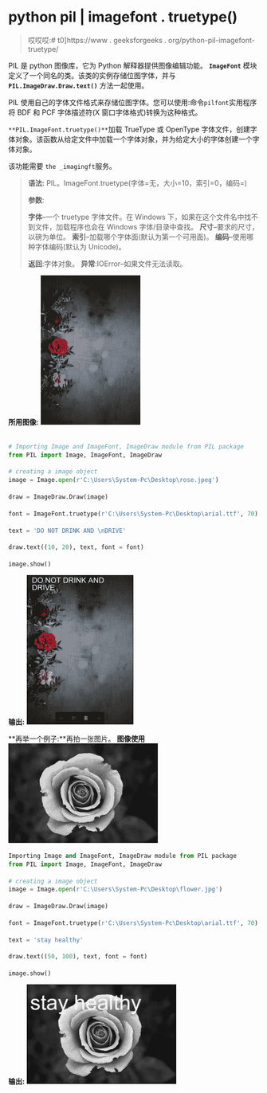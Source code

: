# python pil | imagefont . truetype()

> 哎哎哎:# t0]https://www . geeksforgeeks . org/python-pil-imagefont-truetype/

PIL 是 python 图像库，它为 Python 解释器提供图像编辑功能。 **`ImageFont`** 模块定义了一个同名的类。该类的实例存储位图字体，并与 **`PIL.ImageDraw.Draw.text()`** 方法一起使用。

PIL 使用自己的字体文件格式来存储位图字体。您可以使用:命令` pilfont `实用程序将 BDF 和 PCF 字体描述符(X 窗口字体格式)转换为这种格式。

`**PIL.ImageFont.truetype()**`加载 TrueType 或 OpenType 字体文件，创建字体对象。该函数从给定文件中加载一个字体对象，并为给定大小的字体创建一个字体对象。

该功能需要 `the _imagingft`服务。

> **语法:** PIL。ImageFont.truetype(字体=无，大小=10，索引=0，编码=)
> 
> **参数**:
> 
> **字体**–一个 truetype 字体文件。在 Windows 下，如果在这个文件名中找不到文件，加载程序也会在 Windows 字体/目录中查找。
> **尺寸**–要求的尺寸，以磅为单位。
> **索引**–加载哪个字体面(默认为第一个可用面)。
> **编码**–使用哪种字体编码(默认为 Unicode)。
> 
> **返回**:字体对象。
> **异常**:IOError–如果文件无法读取。

**所用图像:**
![](img/d593a5f56f410a2bb68605ed26ce8cd1.png)

```py

# Importing Image and ImageFont, ImageDraw module from PIL package 
from PIL import Image, ImageFont, ImageDraw

# creating a image object
image = Image.open(r'C:\Users\System-Pc\Desktop\rose.jpeg') 

draw = ImageDraw.Draw(image)

font = ImageFont.truetype(r'C:\Users\System-Pc\Desktop\arial.ttf', 70)

text = 'DO NOT DRINK AND \nDRIVE'

draw.text((10, 20), text, font = font)

image.show()
```

**输出:**
![](img/8a43d993ef037f8d25745e820b956248.png)

**再举一个例子:**再拍一张图片。
**图像使用**
![](img/36292bce712894329f29eccc3c3498ff.png)

```py
Importing Image and ImageFont, ImageDraw module from PIL package 
from PIL import Image, ImageFont, ImageDraw

# creating a image object
image = Image.open(r'C:\Users\System-Pc\Desktop\flower.jpg') 

draw = ImageDraw.Draw(image)

font = ImageFont.truetype(r'C:\Users\System-Pc\Desktop\arial.ttf', 70)

text = 'stay healthy'

draw.text((50, 100), text, font = font)

image.show()
```

**输出:**
![](img/79bfded7b286272dd15d62a809eaaf01.png)